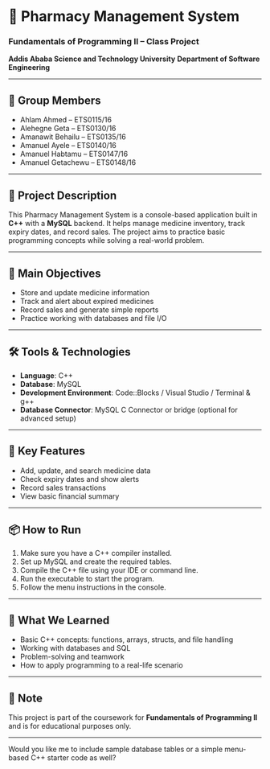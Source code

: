 # 📘 Pharmacy Management System

### Fundamentals of Programming II – Class Project

**Addis Ababa Science and Technology University**
**Department of Software Engineering**

---

## 👥 Group Members

* Ahlam Ahmed – ETS0115/16
* Alehegne Geta – ETS0130/16
* Amanawit Behailu – ETS0135/16
* Amanuel Ayele – ETS0140/16
* Amanuel Habtamu – ETS0147/16
* Amanuel Getachewu – ETS0148/16

---

## 📌 Project Description

This Pharmacy Management System is a console-based application built in **C++** with a **MySQL** backend. It helps manage medicine inventory, track expiry dates, and record sales. The project aims to practice basic programming concepts while solving a real-world problem.

---

## 🎯 Main Objectives

* Store and update medicine information
* Track and alert about expired medicines
* Record sales and generate simple reports
* Practice working with databases and file I/O

---

## 🛠️ Tools & Technologies

* **Language**: C++
* **Database**: MySQL
* **Development Environment**: Code::Blocks / Visual Studio / Terminal & g++
* **Database Connector**: MySQL C Connector or bridge (optional for advanced setup)

---

## 🧩 Key Features

* Add, update, and search medicine data
* Check expiry dates and show alerts
* Record sales transactions
* View basic financial summary

---

## 📦 How to Run

1. Make sure you have a C++ compiler installed.
2. Set up MySQL and create the required tables.
3. Compile the C++ file using your IDE or command line.
4. Run the executable to start the program.
5. Follow the menu instructions in the console.

---

## 📘 What We Learned

* Basic C++ concepts: functions, arrays, structs, and file handling
* Working with databases and SQL
* Problem-solving and teamwork
* How to apply programming to a real-life scenario

---

## 📄 Note

This project is part of the coursework for **Fundamentals of Programming II** and is for educational purposes only.

---

Would you like me to include sample database tables or a simple menu-based C++ starter code as well?

